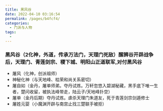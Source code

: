 ```yaml
---
title: 黑风谷
date: 2022-04-10 03:16:54
permalink: /pages/b4fcf4/
categories:
  - 门派与人物
tags:
  - 
---
```

### 黑风谷（2化神，外道，传承万法门，天理门死敌）醒狮谷开辟战争后，天理门、青莲剑宗、稷下城、明阳山正道联军,对付黑风谷

- 屠风（化神，创派祖师）
- 神秘化神（与天地峰、枯荣和尚关系密切）
- 屠自如（金丹，屠单师弟。夺丹试炼。万轩忽悠入碧湖秘藏，黑手底下唯一生者，楚问收留，被执法峰带走，陆云子/天地峰扑空）
- 屠单（金丹后期）夺丹试炼。虐杀天理门朱道友，死于青莲剑宗剑遁修士
- 屠姓元婴（小魔渊开辟与南宫止找三楚联手被拒）

